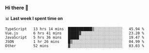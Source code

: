 ### Hi there 👋

<!--
**DBvc/DBvc** is a ✨ _special_ ✨ repository because its `README.md` (this file) appears on your GitHub profile.

Here are some ideas to get you started:

- 🔭 I’m currently working on ...
- 🌱 I’m currently learning ...
- 👯 I’m looking to collaborate on ...
- 🤔 I’m looking for help with ...
- 💬 Ask me about ...
- 📫 How to reach me: ...
- 😄 Pronouns: ...
- ⚡ Fun fact: ...
-->

📊 **Last week I spent time on**
<!--START_SECTION:waka-->
```text
TypeScript   13 hrs 14 mins  ███████████▒░░░░░░░░░░░░░   45.94 % 
Vue.js       6 hrs 41 mins   █████▓░░░░░░░░░░░░░░░░░░░   23.20 % 
JavaScript   5 hrs 36 mins   █████░░░░░░░░░░░░░░░░░░░░   19.47 % 
JSON         1 hr 26 mins    █▒░░░░░░░░░░░░░░░░░░░░░░░   04.99 % 
Other        52 mins         ▓░░░░░░░░░░░░░░░░░░░░░░░░   03.03 % 
```
<!--END_SECTION:waka-->
